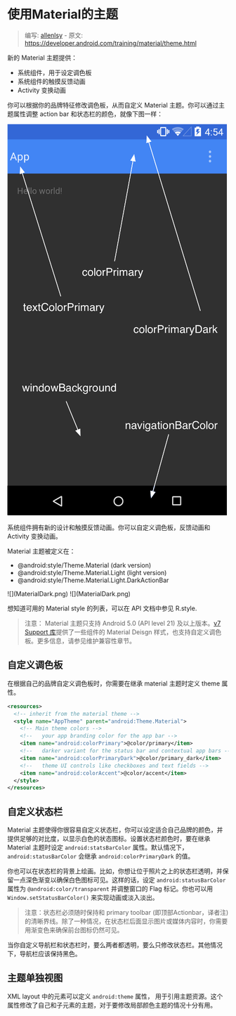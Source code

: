 # 使用Material的主题

> 编写: [allenlsy](https://github.com/allenlsy) - 原文: <https://developer.android.com/training/material/theme.html>

新的 Material 主题提供：

* 系统组件，用于设定调色板
* 系统组件的触摸反馈动画
* Activity 变换动画

你可以根据你的品牌特征修改调色板，从而自定义 Material 主题。你可以通过主题属性调整 action bar 和状态栏的颜色，就像下图一样：

![](ThemeColors.png)

系统组件拥有新的设计和触摸反馈动画。你可以自定义调色板，反馈动画和 Activity 变换动画。

Material 主题被定义在：

* @android:style/Theme.Material (dark version)
* @android:style/Theme.Material.Light (light version)
* @android:style/Theme.Material.Light.DarkActionBar

<p>
![](MaterialDark.png)
![](MaterialDark.png)
</p>

想知道可用的 Material style 的列表，可以在 API 文档中参见 R.style.

> 注意： Material 主题只支持 Android 5.0 (API level 21) 及以上版本。[v7 Support 库](https://developer.android.com/tools/support-library/features.html#v7)提供了一些组件的 Material Deisgn 样式，也支持自定义调色板。更多信息，请参见维护兼容性章节。

## 自定义调色板

在根据自己的品牌自定义调色板时，你需要在继承 material 主题时定义 theme 属性。

```xml
<resources>
  <!-- inherit from the material theme -->
  <style name="AppTheme" parent="android:Theme.Material">
    <!-- Main theme colors -->
    <!--   your app branding color for the app bar -->
    <item name="android:colorPrimary">@color/primary</item>
    <!--   darker variant for the status bar and contextual app bars -->
    <item name="android:colorPrimaryDark">@color/primary_dark</item>
    <!--   theme UI controls like checkboxes and text fields -->
    <item name="android:colorAccent">@color/accent</item>
  </style>
</resources>
```

## 自定义状态栏

Material 主题使得你很容易自定义状态栏，你可以设定适合自己品牌的颜色，并提供足够的对比度，以显示白色的状态图标。设置状态栏颜色时，要在继承 Material 主题时设定 `android:statsBarColor` 属性。默认情况下，`android:statusBarColor` 会继承 `android:colorPrimaryDark` 的值。

你也可以在状态栏的背景上绘画。比如，你想让位于照片之上的状态栏透明，并保留一点深色渐变以确保白色图标可见。这样的话，设定 `android:statusBarColor` 属性为 `@android:color/transparent` 并调整窗口的 Flag 标记。你也可以用 `Window.setStatusBarColor()` 来实现动画或淡入淡出。

> 注意：状态栏必须随时保持和 primary toolbar (即顶部Actionbar，译者注) 的清晰界线。除了一种情况，在状态栏后面显示图片或媒体内容时，你需要用渐变色来确保前台图标仍然可见。

当你自定义导航栏和状态栏时，要么两者都透明，要么只修改状态栏。其他情况下，导航栏应该保持黑色。

## 主题单独视图

XML layout 中的元素可以定义 `android:theme` 属性， 用于引用主题资源。这个属性修改了自己和子元素的主题，对于要修改局部颜色主题的情况十分有用。
